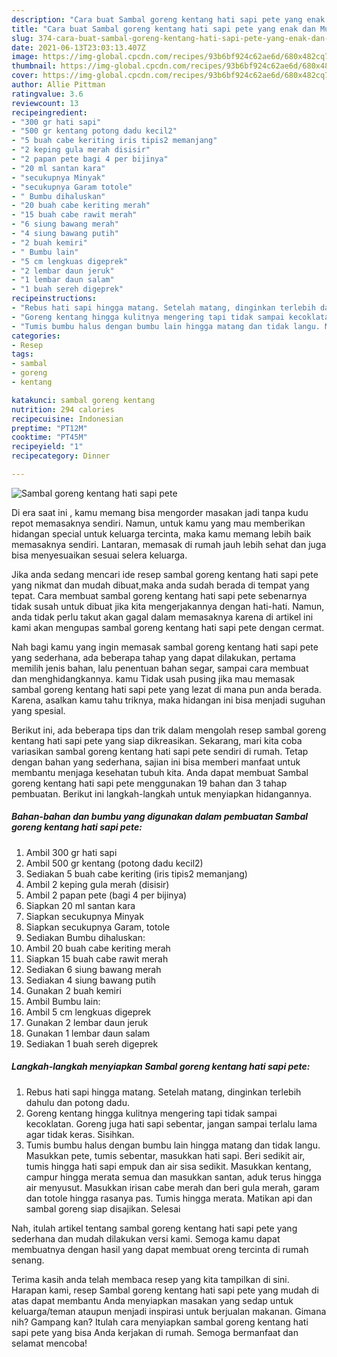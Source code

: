 ```yaml
---
description: "Cara buat Sambal goreng kentang hati sapi pete yang enak dan Mudah Dibuat"
title: "Cara buat Sambal goreng kentang hati sapi pete yang enak dan Mudah Dibuat"
slug: 374-cara-buat-sambal-goreng-kentang-hati-sapi-pete-yang-enak-dan-mudah-dibuat
date: 2021-06-13T23:03:13.407Z
image: https://img-global.cpcdn.com/recipes/93b6bf924c62ae6d/680x482cq70/sambal-goreng-kentang-hati-sapi-pete-foto-resep-utama.jpg
thumbnail: https://img-global.cpcdn.com/recipes/93b6bf924c62ae6d/680x482cq70/sambal-goreng-kentang-hati-sapi-pete-foto-resep-utama.jpg
cover: https://img-global.cpcdn.com/recipes/93b6bf924c62ae6d/680x482cq70/sambal-goreng-kentang-hati-sapi-pete-foto-resep-utama.jpg
author: Allie Pittman
ratingvalue: 3.6
reviewcount: 13
recipeingredient:
- "300 gr hati sapi"
- "500 gr kentang potong dadu kecil2"
- "5 buah cabe keriting iris tipis2 memanjang"
- "2 keping gula merah disisir"
- "2 papan pete bagi 4 per bijinya"
- "20 ml santan kara"
- "secukupnya Minyak"
- "secukupnya Garam totole"
- " Bumbu dihaluskan"
- "20 buah cabe keriting merah"
- "15 buah cabe rawit merah"
- "6 siung bawang merah"
- "4 siung bawang putih"
- "2 buah kemiri"
- " Bumbu lain"
- "5 cm lengkuas digeprek"
- "2 lembar daun jeruk"
- "1 lembar daun salam"
- "1 buah sereh digeprek"
recipeinstructions:
- "Rebus hati sapi hingga matang. Setelah matang, dinginkan terlebih dahulu dan potong dadu."
- "Goreng kentang hingga kulitnya mengering tapi tidak sampai kecoklatan. Goreng juga hati sapi sebentar, jangan sampai terlalu lama agar tidak keras. Sisihkan."
- "Tumis bumbu halus dengan bumbu lain hingga matang dan tidak langu. Masukkan pete, tumis sebentar, masukkan hati sapi. Beri sedikit air, tumis hingga hati sapi empuk dan air sisa sedikit. Masukkan kentang, campur hingga merata semua dan masukkan santan, aduk terus hingga air menyusut. Masukkan irisan cabe merah dan beri gula merah, garam dan totole hingga rasanya pas. Tumis hingga merata. Matikan api dan sambal goreng siap disajikan. Selesai"
categories:
- Resep
tags:
- sambal
- goreng
- kentang

katakunci: sambal goreng kentang 
nutrition: 294 calories
recipecuisine: Indonesian
preptime: "PT12M"
cooktime: "PT45M"
recipeyield: "1"
recipecategory: Dinner

---
```



![Sambal goreng kentang hati sapi pete](https://img-global.cpcdn.com/recipes/93b6bf924c62ae6d/680x482cq70/sambal-goreng-kentang-hati-sapi-pete-foto-resep-utama.jpg)

Di era  saat ini , kamu memang bisa mengorder masakan jadi tanpa kudu repot memasaknya sendiri. Namun, untuk kamu yang mau memberikan hidangan special untuk keluarga tercinta, maka kamu memang lebih baik memasaknya sendiri. Lantaran, memasak di rumah jauh lebih sehat dan juga bisa menyesuaikan sesuai selera keluarga.

Jika anda sedang mencari ide resep sambal goreng kentang hati sapi pete yang nikmat dan mudah dibuat,maka anda sudah berada di tempat yang tepat. Cara membuat sambal goreng kentang hati sapi pete  sebenarnya tidak susah untuk dibuat jika kita mengerjakannya dengan hati-hati. Namun, anda tidak perlu takut akan gagal dalam memasaknya 
karena di artikel ini kami akan mengupas sambal goreng kentang hati sapi pete dengan cermat.  



Nah bagi kamu yang ingin memasak sambal goreng kentang hati sapi pete yang sederhana, ada beberapa tahap yang dapat dilakukan, pertama memilih jenis bahan, lalu penentuan bahan segar, sampai cara membuat dan menghidangkannya. kamu Tidak usah pusing jika mau memasak sambal goreng kentang hati sapi pete yang lezat di mana pun anda berada. Karena, asalkan kamu  tahu triknya, maka hidangan ini bisa menjadi suguhan yang spesial.

Berikut ini, ada beberapa tips dan trik dalam mengolah resep sambal goreng kentang hati sapi pete yang siap dikreasikan. Sekarang, mari kita coba variasikan sambal goreng kentang hati sapi pete sendiri di rumah. Tetap dengan bahan yang sederhana, sajian ini bisa memberi manfaat untuk membantu menjaga kesehatan tubuh kita. Anda dapat membuat Sambal goreng kentang hati sapi pete menggunakan 19 bahan dan 3 tahap pembuatan. Berikut ini langkah-langkah untuk menyiapkan hidangannya.

<!--inarticleads1-->

##### Bahan-bahan dan bumbu yang digunakan dalam pembuatan Sambal goreng kentang hati sapi pete:

1. Ambil 300 gr hati sapi
1. Ambil 500 gr kentang (potong dadu kecil2)
1. Sediakan 5 buah cabe keriting (iris tipis2 memanjang)
1. Ambil 2 keping gula merah (disisir)
1. Ambil 2 papan pete (bagi 4 per bijinya)
1. Siapkan 20 ml santan kara
1. Siapkan secukupnya Minyak
1. Siapkan secukupnya Garam, totole
1. Sediakan  Bumbu dihaluskan:
1. Ambil 20 buah cabe keriting merah
1. Siapkan 15 buah cabe rawit merah
1. Sediakan 6 siung bawang merah
1. Sediakan 4 siung bawang putih
1. Gunakan 2 buah kemiri
1. Ambil  Bumbu lain:
1. Ambil 5 cm lengkuas digeprek
1. Gunakan 2 lembar daun jeruk
1. Gunakan 1 lembar daun salam
1. Sediakan 1 buah sereh digeprek




<!--inarticleads2-->

##### Langkah-langkah menyiapkan Sambal goreng kentang hati sapi pete:

1. Rebus hati sapi hingga matang. Setelah matang, dinginkan terlebih dahulu dan potong dadu.
1. Goreng kentang hingga kulitnya mengering tapi tidak sampai kecoklatan. Goreng juga hati sapi sebentar, jangan sampai terlalu lama agar tidak keras. Sisihkan.
1. Tumis bumbu halus dengan bumbu lain hingga matang dan tidak langu. Masukkan pete, tumis sebentar, masukkan hati sapi. Beri sedikit air, tumis hingga hati sapi empuk dan air sisa sedikit. Masukkan kentang, campur hingga merata semua dan masukkan santan, aduk terus hingga air menyusut. Masukkan irisan cabe merah dan beri gula merah, garam dan totole hingga rasanya pas. Tumis hingga merata. Matikan api dan sambal goreng siap disajikan. Selesai




Nah, itulah artikel tentang  sambal goreng kentang hati sapi pete  yang sederhana dan mudah dilakukan versi kami. Semoga kamu dapat membuatnya dengan hasil yang dapat membuat oreng tercinta di rumah senang. 

Terima kasih anda telah membaca resep yang kita tampilkan di sini. Harapan kami, resep  Sambal goreng kentang hati sapi pete yang mudah di atas dapat membantu Anda menyiapkan masakan yang sedap untuk keluarga/teman ataupun menjadi inspirasi untuk berjualan makanan. Gimana nih? Gampang kan? Itulah cara menyiapkan sambal goreng kentang hati sapi pete yang bisa Anda kerjakan di rumah. Semoga bermanfaat dan selamat mencoba!


